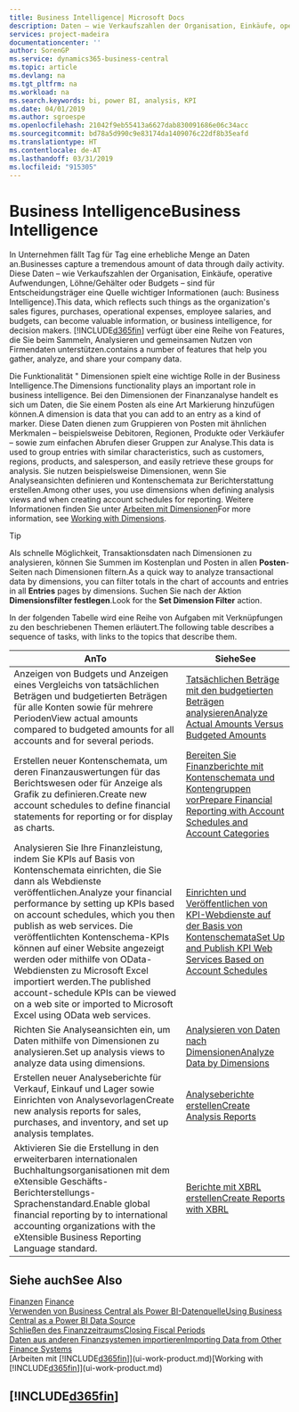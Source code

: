 ```yaml
---
title: Business Intelligence| Microsoft Docs
description: Daten – wie Verkaufszahlen der Organisation, Einkäufe, operative Aufwendungen, Löhne/Gehälter oder Budgets analysieren und erfassen, die für Entscheidungsträger eine Quelle wichtiger Informationen sind.
services: project-madeira
documentationcenter: ''
author: SorenGP
ms.service: dynamics365-business-central
ms.topic: article
ms.devlang: na
ms.tgt_pltfrm: na
ms.workload: na
ms.search.keywords: bi, power BI, analysis, KPI
ms.date: 04/01/2019
ms.author: sgroespe
ms.openlocfilehash: 21042f9eb55413a6627dab830091686e06c34acc
ms.sourcegitcommit: bd78a5d990c9e83174da1409076c22df8b35eafd
ms.translationtype: HT
ms.contentlocale: de-AT
ms.lasthandoff: 03/31/2019
ms.locfileid: "915305"
---
```

# <a name="business-intelligence"></a><span data-ttu-id="1a54d-103">Business Intelligence</span><span class="sxs-lookup"><span data-stu-id="1a54d-103">Business Intelligence</span></span>
<span data-ttu-id="1a54d-104">In Unternehmen fällt Tag für Tag eine erhebliche Menge an Daten an.</span><span class="sxs-lookup"><span data-stu-id="1a54d-104">Businesses capture a tremendous amount of data through daily activity.</span></span> <span data-ttu-id="1a54d-105">Diese Daten – wie Verkaufszahlen der Organisation, Einkäufe, operative Aufwendungen, Löhne/Gehälter oder Budgets – sind für Entscheidungsträger eine Quelle wichtiger Informationen (auch: Business Intelligence).</span><span class="sxs-lookup"><span data-stu-id="1a54d-105">This data, which reflects such things as the organization's sales figures, purchases, operational expenses, employee salaries, and budgets, can become valuable information, or business intelligence, for decision makers.</span></span> [!INCLUDE[d365fin](includes/d365fin_md.md)] <span data-ttu-id="1a54d-106">verfügt über eine Reihe von Features, die Sie beim Sammeln, Analysieren und gemeinsamen Nutzen von Firmendaten unterstützen.</span><span class="sxs-lookup"><span data-stu-id="1a54d-106">contains a number of features that help you gather, analyze, and share your company data.</span></span>

<span data-ttu-id="1a54d-107">Die Funktionalität " Dimensionen spielt eine wichtige Rolle in der Business Intelligence.</span><span class="sxs-lookup"><span data-stu-id="1a54d-107">The Dimensions functionality plays an important role in business intelligence.</span></span> <span data-ttu-id="1a54d-108">Bei den Dimensionen der Finanzanalyse handelt es sich um Daten, die Sie einem Posten als eine Art Markierung hinzufügen können.</span><span class="sxs-lookup"><span data-stu-id="1a54d-108">A dimension is data that you can add to an entry as a kind of marker.</span></span> <span data-ttu-id="1a54d-109">Diese Daten dienen zum Gruppieren von Posten mit ähnlichen Merkmalen – beispielsweise Debitoren, Regionen, Produkte oder Verkäufer – sowie zum einfachen Abrufen dieser Gruppen zur Analyse.</span><span class="sxs-lookup"><span data-stu-id="1a54d-109">This data is used to group entries with similar characteristics, such as customers, regions, products, and salesperson, and easily retrieve these groups for analysis.</span></span> <span data-ttu-id="1a54d-110">Sie nutzen beispielsweise Dimensionen, wenn Sie Analyseansichten definieren und Kontenschemata zur Berichterstattung erstellen.</span><span class="sxs-lookup"><span data-stu-id="1a54d-110">Among other uses, you use dimensions  when defining analysis views and when creating account schedules for reporting.</span></span> <span data-ttu-id="1a54d-111">Weitere Informationen finden Sie unter [Arbeiten mit Dimensionen](finance-dimensions.md)</span><span class="sxs-lookup"><span data-stu-id="1a54d-111">For more information, see [Working with Dimensions](finance-dimensions.md).</span></span>

> [!TIP]
> <span data-ttu-id="1a54d-112">Als schnelle Möglichkeit, Transaktionsdaten nach Dimensionen zu analysieren, können Sie Summen im Kostenplan und Posten in allen **Posten**-Seiten nach Dimensionen filtern.</span><span class="sxs-lookup"><span data-stu-id="1a54d-112">As a quick way to analyze transactional data by dimensions, you can filter totals in the chart of accounts and entries in all **Entries** pages by dimensions.</span></span> <span data-ttu-id="1a54d-113">Suchen Sie nach der Aktion **Dimensionsfilter festlegen**.</span><span class="sxs-lookup"><span data-stu-id="1a54d-113">Look for the **Set Dimension Filter** action.</span></span>  

<span data-ttu-id="1a54d-114">In der folgenden Tabelle wird eine Reihe von Aufgaben mit Verknüpfungen zu den beschriebenen Themen erläutert.</span><span class="sxs-lookup"><span data-stu-id="1a54d-114">The following table describes a sequence of tasks, with links to the topics that describe them.</span></span>  

| <span data-ttu-id="1a54d-115">An</span><span class="sxs-lookup"><span data-stu-id="1a54d-115">To</span></span> | <span data-ttu-id="1a54d-116">Siehe</span><span class="sxs-lookup"><span data-stu-id="1a54d-116">See</span></span> |
| --- | --- |
|<span data-ttu-id="1a54d-117">Anzeigen von Budgets und Anzeigen eines Vergleichs von tatsächlichen Beträgen und budgetierten Beträgen für alle Konten sowie für mehrere Perioden</span><span class="sxs-lookup"><span data-stu-id="1a54d-117">View actual amounts compared to budgeted amounts for all accounts and for several periods.</span></span>|[<span data-ttu-id="1a54d-118">Tatsächlichen Beträge mit den budgetierten Beträgen analysieren</span><span class="sxs-lookup"><span data-stu-id="1a54d-118">Analyze Actual Amounts Versus Budgeted Amounts</span></span>](bi-how-analyze-actual-versus-budget.md)|
|<span data-ttu-id="1a54d-119">Erstellen neuer Kontenschemata, um deren Finanzauswertungen für das Berichtswesen oder für Anzeige als Grafik zu definieren.</span><span class="sxs-lookup"><span data-stu-id="1a54d-119">Create new account schedules to define financial statements for reporting or for display as charts.</span></span>|[<span data-ttu-id="1a54d-120">Bereiten Sie Finanzberichte mit Kontenschemata und Kontengruppen vor</span><span class="sxs-lookup"><span data-stu-id="1a54d-120">Prepare Financial Reporting with Account Schedules and Account Categories</span></span>](bi-how-work-account-schedule.md)|
|<span data-ttu-id="1a54d-121">Analysieren Sie Ihre Finanzleistung, indem Sie KPIs auf Basis von Kontenschemata einrichten, die Sie dann als Webdienste veröffentlichen.</span><span class="sxs-lookup"><span data-stu-id="1a54d-121">Analyze your financial performance by setting up KPIs based on account schedules, which you then publish as web services.</span></span> <span data-ttu-id="1a54d-122">Die veröffentlichten Kontenschema-KPIs können auf einer Website angezeigt werden oder mithilfe von OData-Webdiensten zu Microsoft Excel importiert werden.</span><span class="sxs-lookup"><span data-stu-id="1a54d-122">The published account-schedule KPIs can be viewed on a web site or imported to Microsoft Excel using OData web services.</span></span>|[<span data-ttu-id="1a54d-123">Einrichten und Veröffentlichen von KPI-Webdienste auf der Basis von Kontenschemata</span><span class="sxs-lookup"><span data-stu-id="1a54d-123">Set Up and Publish KPI Web Services Based on Account Schedules</span></span>](bi-how-to-set-up-and-publish-kpi-web-services-based-on-account-schedules.md)|
|<span data-ttu-id="1a54d-124">Richten Sie Analyseansichten ein, um Daten mithilfe von Dimensionen zu analysieren.</span><span class="sxs-lookup"><span data-stu-id="1a54d-124">Set up analysis views to analyze data using dimensions.</span></span>|[<span data-ttu-id="1a54d-125">Analysieren von Daten nach Dimensionen</span><span class="sxs-lookup"><span data-stu-id="1a54d-125">Analyze Data by Dimensions</span></span>](bi-how-analyze-data-dimension.md)|
|<span data-ttu-id="1a54d-126">Erstellen neuer Analyseberichte für Verkauf, Einkauf und Lager sowie Einrichten von Analysevorlagen</span><span class="sxs-lookup"><span data-stu-id="1a54d-126">Create new analysis reports for sales, purchases, and inventory, and set up analysis templates.</span></span>|[<span data-ttu-id="1a54d-127">Analyseberichte erstellen</span><span class="sxs-lookup"><span data-stu-id="1a54d-127">Create Analysis Reports</span></span>](bi-how-create-analysis-views-reports.md)|
|<span data-ttu-id="1a54d-128">Aktivieren Sie die Erstellung  in den erweiterbaren internationalen Buchhaltungsorganisationen mit dem eXtensible Geschäfts-Berichterstellungs-Sprachenstandard.</span><span class="sxs-lookup"><span data-stu-id="1a54d-128">Enable global financial reporting by to international accounting organizations with the eXtensible Business Reporting Language standard.</span></span>|[<span data-ttu-id="1a54d-129">Berichte mit XBRL erstellen</span><span class="sxs-lookup"><span data-stu-id="1a54d-129">Create Reports with XBRL</span></span>](bi-create-reports-with-xbrl.md)|

## <a name="see-also"></a><span data-ttu-id="1a54d-130">Siehe auch</span><span class="sxs-lookup"><span data-stu-id="1a54d-130">See Also</span></span>
<span data-ttu-id="1a54d-131">[Finanzen](finance.md)  </span><span class="sxs-lookup"><span data-stu-id="1a54d-131">[Finance](finance.md)  </span></span>  
[<span data-ttu-id="1a54d-132">Verwenden von Business Central als Power BI-Datenquelle</span><span class="sxs-lookup"><span data-stu-id="1a54d-132">Using Business Central as a Power BI Data Source</span></span>](across-how-use-financials-data-source-powerbi.md)  
[<span data-ttu-id="1a54d-133">Schließen des Finanzzeitraums</span><span class="sxs-lookup"><span data-stu-id="1a54d-133">Closing Fiscal Periods</span></span>](year-close-years-periods.md)  
[<span data-ttu-id="1a54d-134">Daten aus anderen Finanzsystemen importieren</span><span class="sxs-lookup"><span data-stu-id="1a54d-134">Importing Data from Other Finance Systems</span></span>](across-import-data-configuration-packages.md)  
<span data-ttu-id="1a54d-135">[Arbeiten mit [!INCLUDE[d365fin](includes/d365fin_md.md)]](ui-work-product.md)</span><span class="sxs-lookup"><span data-stu-id="1a54d-135">[Working with [!INCLUDE[d365fin](includes/d365fin_md.md)]](ui-work-product.md)</span></span>

## [!INCLUDE[d365fin](includes/free_trial_md.md)]  
